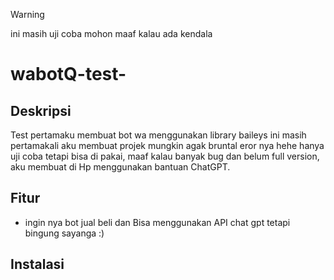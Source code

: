 > [!WARNING]  
> ini masih uji coba mohon maaf kalau ada kendala 

# wabotQ-test-

## Deskripsi
Test pertamaku membuat bot wa menggunakan library baileys
ini masih pertamakali aku membuat projek mungkin agak bruntal eror nya hehe hanya uji coba tetapi bisa di pakai, maaf kalau banyak bug dan belum full version, aku membuat di Hp menggunakan bantuan ChatGPT.

## Fitur

- ingin nya bot jual beli dan Bisa menggunakan API chat gpt tetapi bingung sayanga :)

## Instalasi


